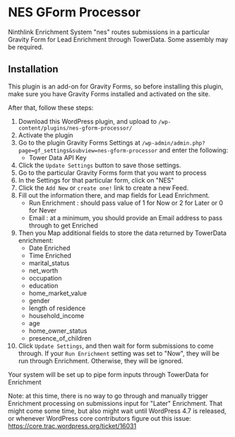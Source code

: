 # NES GForm Processor
Ninthlink Enrichment System "nes" routes submissions in a particular Gravity Form for Lead Enrichment through TowerData. Some assembly may be required.

## Installation

This plugin is an add-on for Gravity Forms, so before installing this plugin, make sure you have Gravity Forms installed and activated on the site.

After that, follow these steps:

1. Download this WordPress plugin, and upload to `/wp-content/plugins/nes-gform-processor/`
2. Activate the plugin
3. Go to the plugin Gravity Forms Settings at `/wp-admin/admin.php?page=gf_settings&subview=nes-gform-processor` and enter the following:
    * Tower Data API Key
4. Click the `Update Settings` button to save those settings.
5. Go to the particular Gravity Forms form that you want to process
6. In the Settings for that particular form, click on "NES"
7. Click the `Add New` or `create one!` link to create a new Feed.
8. Fill out the information there, and map fields for Lead Enrichment.
    * Run Enrichment : should pass value of 1 for Now or 2 for Later or 0 for Never
    * Email : at a minimum, you should provide an Email address to pass through to get Enriched
9. Then you Map additional fields to store the data returned by TowerData enrichment:
    * Date Enriched
    * Time Enriched
    * marital_status
    * net_worth
    * occupation
    * education
    * home_market_value
    * gender
    * length of residence
    * household_income
    * age
    * home_owner_status
    * presence_of_children
10. Click `Update Settings`, and then wait for form submissions to come through. If your `Run Enrichment` setting was set to "Now", they will be run through Enrichment. Otherwise, they will be ignored.

Your system will be set up to pipe form inputs through TowerData for Enrichment

Note: at this time, there is no way to go through and manually trigger Enrichment processing on submissions input for "Later" Enrichment. That might come some time, but also might wait until WordPress 4.7 is released, or whenever WordPress core contributors figure out this issue: https://core.trac.wordpress.org/ticket/16031
